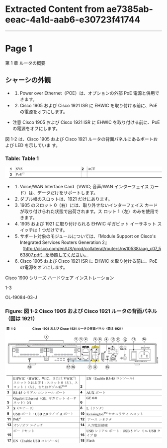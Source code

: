 # Extracted Content from ae7385ab-eeac-4a1d-aab6-e30723f41744

---


# Page 1

第 1 章 ルータの概要

## シャーシの外観

- 1. Power over Ethernet（POE）は、オプションの外部 PoE 電源と併用できます。

- 2. Cisco 1905 および Cisco 1921 ISR に EHWIC を取り付ける前に、PoE の電源をオフにします。

- 注意 Cisco 1905 および Cisco 1921 ISR に EHWIC を取り付ける前に、PoE の電源をオフにします。

図 1-2 は、Cisco 1905 および Cisco 1921 ルータの背面パネルにあるポートおよび LED を示していま す。

### Table: Table 1

![Table 1](tables/page1_table1.png)

- 1. Voice/WAN Interface Card（VWIC; 音声/WAN インターフェイス カード）は、データだけをサポートします。

- 2. ダブル幅のスロットは、1921 だけにあります。

- 3. 1905 のスロット 0（右）には、取り外せないインターフェイス カードが取り付けられた状態で出荷されます。ス ロット 1（左）のみを使用できます。

- 4. 1905 および 1921 に取り付けられる EHWIC ギガビット イーサネット スイッチは 1 つだけです。

- 5. サポート対象のモジュールについては、『Module Support on Cisco's Integrated Services Routers Generation 2』 （http://cisco.com/en/US/prod/collateral/routers/ps10538/aag_c07_563807.pdf）を参照してください。

- 6. Cisco 1905 および Cisco 1921 ISR に EHWIC を取り付ける前に、PoE の電源をオフにします。

Cisco 1900 シリーズ ハードウェア インストレーション

1-3

OL-19084-03-J

### Figure: 図 1-2 Cisco 1905 および Cisco 1921 ルータの背面パネル（図は 1921）

![図 1-2 Cisco 1905 および Cisco 1921 ルータの背面パネル（図は 1921）](figures/page1_fig1.png)

